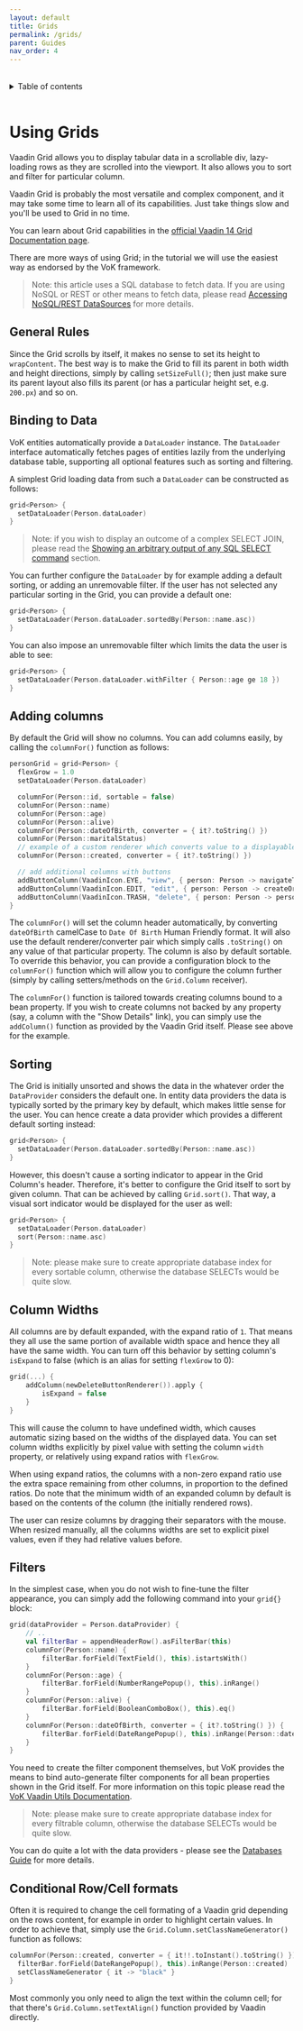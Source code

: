 ```yaml
---
layout: default
title: Grids
permalink: /grids/
parent: Guides
nav_order: 4
---
```


<br/>
<details close markdown="block">
  <summary>
    Table of contents
  </summary>
  {: .text-delta }
1. TOC
{:toc}
</details>
<br/>

# Using Grids

Vaadin Grid allows you to display tabular data in a scrollable div, lazy-loading rows as they are scrolled into the viewport.
It also allows you to sort and filter for particular column.

Vaadin Grid is probably the most versatile and complex component, and it may take some time to learn all of its capabilities.
Just take things slow and you'll be used to Grid in no time.

You can learn about Grid capabilities in the [official Vaadin 14 Grid Documentation page](https://vaadin.com/docs/v14/flow/components/tutorial-flow-grid.html).

There are more ways of using Grid; in the tutorial we will use the easiest way as endorsed by the VoK framework.

> Note: this article uses a SQL database to fetch data. If you are using NoSQL or REST
  or other means to fetch data, please read [Accessing NoSQL/REST DataSources](/nosql_rest_datasources) for more details.

## General Rules

Since the Grid scrolls by itself, it makes no sense to set its height to `wrapContent`. The best way is to make the Grid to fill its parent
in both width and height directions, simply by calling `setSizeFull()`; then just make sure its parent layout also fills its parent (or has
a particular height set, e.g. `200.px`) and so on.

## Binding to Data

VoK entities automatically provide a `DataLoader` instance.
The `DataLoader` interface automatically fetches pages of entities lazily from
the underlying database table, supporting all optional features such as sorting
and filtering.

A simplest Grid loading data from such a `DataLoader`
can be constructed as follows:

```kotlin
grid<Person> {
  setDataLoader(Person.dataLoader)
}
```

> Note: if you wish to display an outcome of a complex SELECT JOIN, please read the [Showing an arbitrary output of any SQL SELECT command](databases.md)
section.

You can further configure the `DataLoader` by for example adding a default sorting,
or adding an unremovable filter. If the user has not selected any particular sorting
in the Grid, you can provide a default one:

```kotlin
grid<Person> {
  setDataLoader(Person.dataLoader.sortedBy(Person::name.asc))
}
```

You can also impose an unremovable filter which limits the data the user is able
to see:

```kotlin
grid<Person> {
  setDataLoader(Person.dataLoader.withFilter { Person::age ge 18 })
}
```

## Adding columns

By default the Grid will show no columns. You can add columns easily, by calling the `columnFor()` function as follows:

```kotlin
personGrid = grid<Person> {
  flexGrow = 1.0
  setDataLoader(Person.dataLoader)

  columnFor(Person::id, sortable = false)
  columnFor(Person::name)
  columnFor(Person::age)
  columnFor(Person::alive)
  columnFor(Person::dateOfBirth, converter = { it?.toString() })
  columnFor(Person::maritalStatus)
  // example of a custom renderer which converts value to a displayable string.
  columnFor(Person::created, converter = { it?.toString() })

  // add additional columns with buttons
  addButtonColumn(VaadinIcon.EYE, "view", { person: Person -> navigateToView(PersonView::class, person.id!!) }) {}
  addButtonColumn(VaadinIcon.EDIT, "edit", { person: Person -> createOrEditPerson(person) }) {}
  addButtonColumn(VaadinIcon.TRASH, "delete", { person: Person -> person.delete(); refresh() }) {}
}
```

The `columnFor()` will set the column header automatically, by converting `dateOfBirth` camelCase to `Date Of Birth` Human Friendly
format. It will also use the default renderer/converter pair which simply calls `.toString()` on any value of that particular property.
The column is also by default sortable. To override this behavior, you can provide a configuration block to the `columnFor()` function
which will allow you to configure the column further (simply by calling setters/methods on the `Grid.Column` receiver).

The `columnFor()` function is tailored towards creating columns bound to a bean property. If you wish to create columns not backed by
any property (say, a column with the "Show Details" link), you can simply use the `addColumn()` function as provided by the Vaadin Grid
itself. Please see above for the example.

## Sorting

The Grid is initially unsorted and shows the data in the whatever order the `DataProvider` considers the default one. In entity data providers
the data is typically sorted by the primary key by default, which makes little sense for the user. You can hence create a data provider which
provides a different default sorting instead:

```kotlin
grid<Person> {
  setDataLoader(Person.dataLoader.sortedBy(Person::name.asc))
}
```

However, this doesn't cause a sorting indicator to appear in the Grid Column's header.
Therefore, it's better to configure the Grid itself to sort by given column.
That can be achieved by calling `Grid.sort()`. That way, a visual
sort indicator would be displayed for the user as well:

```kotlin
grid<Person> {
  setDataLoader(Person.dataLoader)
  sort(Person::name.asc)
}
```

> Note: please make sure to create appropriate database index for every sortable column, otherwise the database SELECTs would be quite slow.

## Column Widths

All columns are by default expanded, with the expand ratio of `1`. That means
they all use the same portion of available width space and hence
they all have the same width. You can turn off this behavior by setting column's
`isExpand` to false (which is an alias for setting `flexGrow` to 0):

```kotlin
grid(...) {
    addColumn(newDeleteButtonRenderer()).apply {
        isExpand = false
    }
}
```

This will cause the column to have undefined width, which causes automatic sizing based on the widths of the displayed data.
You can set column widths explicitly by pixel value with setting the column `width` property, or relatively using expand ratios with `flexGrow`.

When using expand ratios, the columns with a non-zero expand ratio use the extra space remaining from other columns, in proportion
to the defined ratios. Do note that the minimum width of an expanded column by default is based on the contents of the column
(the initially rendered rows).

The user can resize columns by dragging their separators with the mouse. When resized manually, all the columns widths are set to explicit
pixel values, even if they had relative values before.

## Filters

In the simplest case, when you do not wish to fine-tune the filter appearance, you can simply add the following command into your
`grid{}` block:

```kotlin
grid(dataProvider = Person.dataProvider) {
    // ..
    val filterBar = appendHeaderRow().asFilterBar(this)
    columnFor(Person::name) {
        filterBar.forField(TextField(), this).istartsWith()
    }
    columnFor(Person::age) {
        filterBar.forField(NumberRangePopup(), this).inRange()
    }
    columnFor(Person::alive) {
        filterBar.forField(BooleanComboBox(), this).eq()
    }
    columnFor(Person::dateOfBirth, converter = { it?.toString() }) {
        filterBar.forField(DateRangePopup(), this).inRange(Person::dateOfBirth)
    }
}
```

You need to create the filter component themselves, but VoK provides the means
to bind auto-generate filter components for all bean properties shown in the Grid itself. For more information on this topic
please read the [VoK Vaadin Utils Documentation](https://github.com/mvysny/vaadin-on-kotlin/blob/master/vok-util-vaadin/README.md).

> Note: please make sure to create appropriate database index for every filtrable
> column, otherwise the database SELECTs would be quite slow.

You can do quite a lot with the data providers - please see the [Databases Guide](databases.md) for more details.

## Conditional Row/Cell formats

Often it is required to change the cell formating of a Vaadin grid depending on
the rows content, for example in order to highlight certain values.
In order to achieve that, simply use the `Grid.Column.setClassNameGenerator()`
function as follows:

```kotlin
columnFor(Person::created, converter = { it!!.toInstant().toString() }) {
  filterBar.forField(DateRangePopup(), this).inRange(Person::created)
  setClassNameGenerator { it -> "black" }
}
```

Most commonly you only need to align the text within the column cell; for that
there's `Grid.Column.setTextAlign()` function provided by Vaadin directly.

